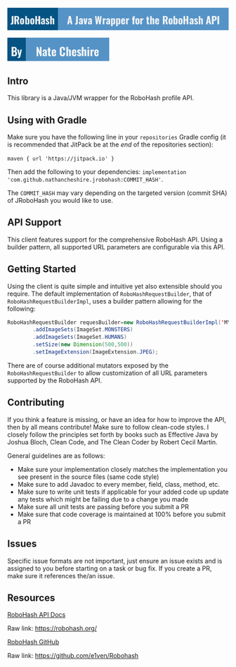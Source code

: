 ![Title](./assets/robohash.png)

![Author](./assets/author.png)

## Intro

This library is a Java/JVM wrapper for the RoboHash profile API.

## Using with Gradle

Make sure you have the following line in your `repositories` Gradle config (it is recommended that JitPack be at the
_end_ of the repositories section):

`maven { url 'https://jitpack.io' }`

Then add the following to your dependencies: `implementation 'com.github.nathancheshire.jrobohash:COMMIT_HASH'`.

The `COMMIT_HASH` may vary depending on the targeted version (commit SHA) of JRoboHash you would like to use.

## API Support

This client features support for the comprehensive RoboHash API.
Using a builder pattern, all supported URL parameters are configurable via this API.

## Getting Started

Using the client is quite simple and intuitive yet also extensible should you require. The default implementation
of `RoboHashRequestBuilder`, that of `RoboHashRequestBuilderImpl`, uses a builder pattern allowing for the following:

```java
RoboHashRequestBuilder requesBuilder=new RoboHashRequestBuilderImpl('MY_AVATAR_KEY')
        .addImageSets(ImageSet.MONSTERS)
        .addImageSets(ImageSet.HUMANS)
        .setSize(new Dimension(500,500))
        .setImageExtension(ImageExtension.JPEG);
```

There are of course additional mutators exposed by the `RoboHashRequestBuilder` to allow customization of all URL parameters
supported by the RoboHash API.

## Contributing

If you think a feature is missing, or have an idea for how to improve the API, then by all means contribute! Make sure
to follow clean-code styles. I closely follow the principles set forth by books such as Effective Java by Joshua Bloch,
Clean Code, and The Clean Coder by Robert Cecil Martin.

General guidelines are as follows:

- Make sure your implementation closely matches the implementation you see present in the source files (same code style)
- Make sure to add Javadoc to every member, field, class, method, etc.
- Make sure to write unit tests if applicable for your added code up update any tests which might be failing due to a
  change you made
- Make sure all unit tests are passing before you submit a PR
- Make sure that code coverage is maintained at 100% before you submit a PR

## Issues

Specific issue formats are not important, just ensure an issue exists and is assigned to you before starting on a task
or bug fix. If you create a PR, make sure it references the/an issue.

## Resources

[RoboHash API Docs](https://robohash.org/)

Raw link: https://robohash.org/

[RoboHash GitHub](https://github.com/e1ven/Robohash)

Raw link: https://github.com/e1ven/Robohash